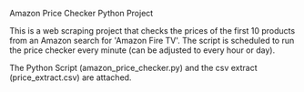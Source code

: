Amazon Price Checker Python Project

This is a web scraping project that checks the prices of the first 10 products from an Amazon search for 'Amazon Fire TV'. The script is scheduled to run the price checker every minute (can be adjusted to every hour or day).

The Python Script (amazon_price_checker.py) and the csv extract (price_extract.csv) are attached.
